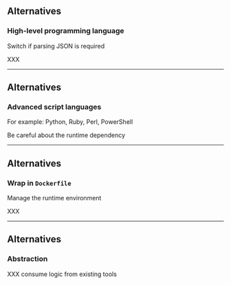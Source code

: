 <i class="fa-duotone fa-solid fa-shuffle fa-4x"></i> <!-- .element: style="float: right;" -->

## Alternatives

### High-level programming language

Switch if parsing JSON is required

XXX

---

<i class="fa-duotone fa-solid fa-shuffle fa-4x"></i> <!-- .element: style="float: right;" -->

## Alternatives

### Advanced script languages

For example: Python, Ruby, Perl, PowerShell

Be careful about the runtime dependency

---

<i class="fa-duotone fa-solid fa-shuffle fa-4x"></i> <!-- .element: style="float: right;" -->

## Alternatives

### Wrap in `Dockerfile`

Manage the runtime environment

XXX

---

<i class="fa-duotone fa-solid fa-shuffle fa-4x"></i> <!-- .element: style="float: right;" -->

## Alternatives

### Abstraction

XXX consume logic from existing tools